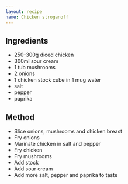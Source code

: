 ```yaml
---
layout: recipe
name: Chicken stroganoff
---
```


## Ingredients

- 250-300g diced chicken
- 300ml sour cream
- 1 tub mushrooms
- 2 onions
- 1 chicken stock cube in 1 mug water
- salt
- pepper
- paprika

## Method

- Slice onions, mushrooms and chicken breast
- Fry onions
- Marinate chicken in salt and pepper
- Fry chicken
- Fry mushrooms
- Add stock
- Add sour cream
- Add more salt, pepper and paprika to taste
